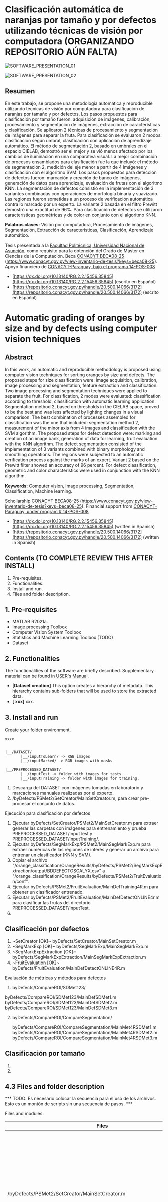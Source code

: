 # Clasificación automática de naranjas por tamaño y por defectos utilizando técnicas de visión por computadora (ORGANIZANDO REPOSITORIO AÚN FALTA)

![SOFTWARE_PRESENTATION_01](https://github.com/juancarlosmiranda/orange_classification/blob/main/docs/img/orange_classification_diagrams_01_1.0.png?raw=true)

![SOFTWARE_PRESENTATION_02](https://github.com/juancarlosmiranda/orange_classification/blob/main/docs/img/orange_classification_diagrams_02_1.0.png?raw=true)

## Resumen
En este trabajo, se propone una metodología automática y reproducible utilizando técnicas de visión por computadora para clasificación de naranjas por tamaño y por defectos. Los pasos propuestos para clasificación por tamaño fueron: adquisición de imágenes, calibración, procesamiento y segmentación de imágenes, extracción de características y clasificación. Se aplicaron 2 técnicas de procesamiento y segmentación de imágenes para separar la fruta. Para clasificación se evaluaron 2 modos: clasificación según umbral, clasificación con aplicación de aprendizaje automático. El método de segmentación 2, basado en umbrales en el espacio CIELAB, demostró ser el mejor y se vió menos afectado por los cambios de iluminación en una comparativa visual. La mejor combinación de procesos ensamblados para clasificación fue la que incluyó: el método de segmentación 2, medición del eje menor a partir de 4 imágenes y clasificación con el algoritmo SVM. 
Los pasos propuestos para detección de defectos fueron: marcación y creación de banco de imágenes, generación de datos para aprendizaje, evaluación de frutas con el algoritmo KNN. La segmentación de defectos consistió en la implementación de 3 variantes combinadas con operaciones de morfología binaria y suavizado. Las regiones fueron sometidas a un proceso de verificación automática contra lo marcado por un experto. La variante 2 basada en el filtro Prewitt demostró una exactitud de 96\%. Para clasificación de defectos se utilizaron características geométricas y de color en conjunto con el algoritmo KNN.

**Palabras claves:** Visión por computadora, Procesamiento de imágenes, Segmentación, Extracción de características, Clasificación, Aprendizaje automático.

Tesis presentada a la [Facultad Politécnica, Universidad Nacional de Asunción](https://www.pol.una.py/), como requisito para la obtención del Grado de Máster en Ciencias de la Computación.
Beca [CONACYT BECA08-25](https://www.conacyt.gov.py/view-inventario-de-tesis?keys=beca08-25) (https://www.conacyt.gov.py/view-inventario-de-tesis?keys=beca08-25). Apoyo financiero de [CONACYT-Paraguay, bajo el programa 14-POS-008](https://datos.conacyt.gov.py/proyectos/nid/209)
* [https://dx.doi.org/10.13140/RG.2.2.15456.35845](https://dx.doi.org/10.13140/RG.2.2.15456.35845) (escrito en Español)
* [https://repositorio.conacyt.gov.py/handle/20.500.14066/3172](https://repositorio.conacyt.gov.py/handle/20.500.14066/3172) (escrito en Español)


# Automatic grading of oranges by size and by defects using computer vision techniques
## Abstract
In this work, an automatic and reproducible methodology is proposed using computer vision techniques for sorting oranges by size and defects. The proposed steps for size classification were: image acquisition, calibration, image processing and segmentation, feature extraction and classification. Two image processing and segmentation techniques were applied to separate the fruit. For classification, 2 modes were evaluated: classification according to threshold, classification with automatic learning application. Segmentation method 2, based on thresholds in the CIELAB space, proved to be the best and was less affected by lighting changes in a visual comparison. The best combination of processes assembled for classification was the one that included: segmentation method 2, measurement of the minor axis from 4 images and classification with the SVM algorithm. 
The proposed steps for defect detection were: marking and creation of an image bank, generation of data for learning, fruit evaluation with the KNN algorithm. The defect segmentation consisted of the implementation of 3 variants combined with binary morphology and smoothing operations. The regions were subjected to an automatic verification process against the marks of an expert. Variant 2 based on the Prewitt filter showed an accuracy of 96 percent. For defect classification, geometric and color characteristics were used in conjunction with the KNN algorithm.

**Keywords:** Computer vision, Image processing, Segmentation, Classification, Machine learning.

Schollarship [CONACYT BECA08-25](https://www.conacyt.gov.py/view-inventario-de-tesis?keys=beca08-25) (https://www.conacyt.gov.py/view-inventario-de-tesis?keys=beca08-25). Financial support from [CONACYT-Paraguay, under program # 14-POS-008](https://datos.conacyt.gov.py/proyectos/nid/209)
* [https://dx.doi.org/10.13140/RG.2.2.15456.35845](https://dx.doi.org/10.13140/RG.2.2.15456.35845) (written in Spanish)
* [https://repositorio.conacyt.gov.py/handle/20.500.14066/3172](https://repositorio.conacyt.gov.py/handle/20.500.14066/3172) (written in Spanish)



## Contents (TO COMPLETE REVIEW THIS AFTER INSTALL)

1. Pre-requisites.
2. Functionalities.
3. Install and run.
4. Files and folder description.


## 1. Pre-requisites

* MATLAB R2021a.
* Image processing Toolbox
* Computer Vision System Toolbox
* Statistics and Machine Learning Toolbox (TODO)
* Dataset

## 2. Functionalities

The functionalities of the software are briefly described. Supplementary material can be
found in [USER's Manual](https://github.com/juancarlosmiranda/orange_classification/blob/main/docs/USER_MANUAL_orange_classification_v1.md).

* **[Dataset creation]**  This option creates a hierarchy of metadata. This hierarchy contains sub-folders that will be
  used to store the extracted data.
* **[ xxx]** xxx.


## 3. Install and run

Create your folder environment.

```
xxxx
```

```

|__/DATASET/
       |__/inputToLearn/ -> RGB images
       |__/inputMarked/ -> RGB images with masks

|__/PREPROCESSED_DATASET/
       |__/inputTest -> folder with images for tests
       |__/inputTraining -> folder with images for training.

```

1) Descarga del DATASET con imágenes tomadas en laboratorio y marcaciones manuales realizadas por el experto.
2) /byDefects/PSMet2/SetCreator/MainSetCreator.m, para crear pre-procesar el conjunto de datos.


Ejecución para clasificación por defectos
1) Ejecutar byDefects/SetCreator/PSMet2/MainSetCreator.m para extraer generar las carpetas con imágenes para entrenamiento y prueba PREPROCESSED_DATASET/inputTest y PREPROCESSED_DATASET/inputTraining/.
2) Ejecutar byDefects/SegMarkExp/PSMet2/MainSegMarkExp.m para extraer numéricas de las regiones de interés y generar un archivo para entrenar un clasificador (KNN y SVM).
3) Copiar el archivo "/orange_classification/OrangeResults/byDefects/PSMet2/SegMarkExpExtraction/output/BDDEFECTOSCALYX.csv" a "/orange_classification/OrangeResults/byDefects/PSMet2/FruitEvaluation/conf".
4) Ejecutar byDefects/PSMet2/FruitEvaluation/MainDefTraining4R.m para obtener un clasificador entrenado.
5) Ejecutar byDefects/PSMet2/FruitEvaluation/MainDefDetectONLINE4r.m para clasificar las frutas del directorio PREPROCESSED_DATASET/inputTest.
6) 


## Clasificación por defectos

1) ~SetCreator [OK]~ byDefects/SetCreator/MainSetCreator.m
2) ~SegMarkExp [OK]~ byDefects/SegMarkExp/MainSegMarkExp.m
3) ~SegMarkExpExtraction [OK]~ byDefects/SegMarkExpExtraction/MainSegMarkExpExtraction.m
4) ~FruitEvaluation [OK]~ byDefects/FruitEvaluation/MainDefDetectONLINE4R.m

Evaluación de métricas y métodos para defectos
1) byDefects/CompareROI/SDMet123/

  byDefects/CompareROI/SDMet123/MainDefSDMet1.m
  byDefects/CompareROI/SDMet123/MainDefSDMet2.m
  byDefects/CompareROI/SDMet123/MainDefSDMet3.m

2) byDefects/CompareROI/CompareSegmentation/
   
   byDefects/CompareROI/CompareSegmentation/MainMet4RSDMet1.m
   byDefects/CompareROI/CompareSegmentation/MainMet4RSDMet2.m
   byDefects/CompareROI/CompareSegmentation/MainMet4RSDMet3.m
   

## Clasificación por tamaño



1)
2)


## 4.3 Files and folder description

*** TODO: Es necesario colocar la secuencia para el uso de los archivos.
Esto es un montón de scripts sin una secuencia de pasos. ***


Files and modules:

| Files                    | Description              | OS |
|---------------------------|-------------------------|---|
| /byDefects/PSMet2/SetCreator/MainSetCreator.m | Creador de conjuntos de entrenamiento y pruebas. Se encarga de crear un conjunto de entrenamiento y pruebas al azar. Crea un listado inicial de imágenes a partir de un directorio de muestras, las cuales cuentan con su correspondencia de marcación por el experto. | -- |
| /byDefects/PSMet2/CompareROI/CompareSegmentation/MainMet4RSDMet1.m | Genera imagenes de regiones previamente marcadas a MANO. Es un proceso previo a la extraccion automatizada de caracteristicas. Se asume que un experto marcó las frutas a mano con colores. Como salida se producen imágenes. | -- |
| /byDefects/PSMet2/SegMarkExpExtraction/MainSegMarkExpExtraction.m | Genera archivos con características de defectos y calyx, los cuales son utilizados para obtener datos de: color, textura y geometria de defectos y calyx. REQUIRE DE UN PROCESO PREVIO, que genera imagnes de defectos en colores y sus siluetas. Cada imagen en un directorio base, cuenta con sub imágenes de regiones e imágenes de siluetas. Ejemplo: 001.jpg es la imagen principal, existen imágenes de las regiones R1..R4 para lo defectos y a su vez exiten imágenes específicas para sus siluetas de defectos. La función asume que hubo un procesamiento previo, en el cual se generaron imágenes desde las marcas en colores dibujadas por e experto. | -- |
| /byDefects/PSMet2/CompareROI/CompareSegmentation/MainMet4RSDMet1.m, /byDefects/PSMet2/CompareROI/CompareSegmentation/MainMet4RSDMet2.m, /byDefects/PSMet2/CompareROI/CompareSegmentation/MainMet4RSDMet3.m | Genera imagenes de regiones previamente marcadas a MANO. Es un proceso previo a la extraccion automatizada de caracteristicas. Se asume que un experto marco las frutas a mano con colores. Como salida se producen imágenes. | -- |
| . | . | -- |
| /byDefects/PSMet2/FruitEvaluation/ | Se generan datos obtenidos luego de aplicar un método de segmentación y un clasificador de defectos previamente entrenado. Al final se obtiene un listado con las clasificaciones de lo detectado. | -- |
| . | . | -- |
| . | . | -- |
| . | . | -- |
| . | . | -- |

** byDefects/ **
| Folders                    | Description            |
|---------------------------|-------------------------|
| byDefects/SetCreator/ | 1) OK |
| byDefects/SegMarkExp/ | 2). |
| byDefects/SegMarkExpExtraction/ | 3). |
| byDefects/CompareROI/ | . |
| byDefects/FruitEvaluation/ | . |
| byDefects/DefectsSegmentation/ | . |
| . | . |
| . | . |


** bySize/ **
| Folders                    | Description            |
|---------------------------|-------------------------|
| bySize/Calibration4R/ | . |
| bySize/clasSize2ML/ | . |
| bySize/clasSize24R/ | . |
| bySize/clasSizeUM/ | . |
| bySize/conf/ | . |
| bySize/Training24R/ | . |
| . | . |
| . | . |



Folder description:

| Folders                    | Description            |
|---------------------------|-------------------------|
| [orange_classification/](https://github.com/juancarlosmiranda/orange_classification/) | Source code |
| [docs/](https://github.com/juancarlosmiranda/orange_classification/tree/main/docs/) | Documentation |
| . | . |




## Authorship

Please contact author to report bugs [https://www.linkedin.com/in/juan-carlos-miranda-py/](https://www.linkedin.com/in/juan-carlos-miranda-py/)

## Citation

If you find this code useful, please consider citing:

```
@article{miranda2018clasificacion,
  title={Clasificaci{\'o}n autom{\'a}tica de naranjas por tama{\~n}o y por defectos utilizando t{\'e}cnicas de visi{\'o}n por computadora},
  journal={Universidad Nacional de Asunci{\'o}n, San Lorenzo},
  year={2018},    
  doi = {http://dx.doi.org/10.13140/RG.2.2.15456.35845},
  url = {https://www.researchgate.net/publication/326551993_CLASIFICACION_AUTOMATICA_DE_NARANJAS_POR_TAMANO_Y_POR_DEFECTOS_UTILIZANDO_TECNICAS_DE_VISION_POR_COMPUTADORA},
  author={Miranda, Juan Carlos and Legal-Ayala, H},
  keywords = {computer vision, image processing, segmentation, classification, machine learning},
  abstract = {...}
}
```

## Acknowledgements

This work is a result of the [CONACYT BECA08-25](https://www.conacyt.gov.py/view-inventario-de-tesis?keys=beca08-25) granted by [Consejo Nacional de Ciencia y Tecnología (CONACYT)](https://repositorio.conacyt.gov.py/handle/20.500.14066/).
